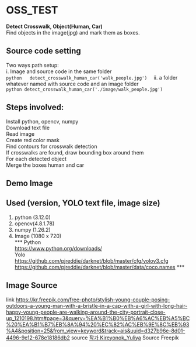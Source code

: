 # OSS_TEST  
**Detect Crosswalk, Object(Human, Car)**  
Find objects in the image(jpg) and mark them as boxes.

## Source code setting
Two ways path setup:  
	i. Image and source code in the same folder  
	``` python  
	detect_crosswalk_human_car('walk_people.jpg')  
	```
	ii. a folder whatever named with source code and an image folder  
		``` python
	detect_crosswalk_human_car('./image/walk_people.jpg')  
	```  
## Steps involved:
Install python, opencv, numpy  
Download text file  
Read image  
Create red color mask  
Find contours for crosswalk detection  
If crosswalks are found, draw bounding box around them  
For each detected object  
Merge the boxes human and car

## Demo Image

## Used (version, YOLO text file, image size)
1. python (3.12.0)  
2. opencv(4.8.1.78)  
3. numpy (1.26.2)  
4. Image (1080 x 720)  
*** Python  
https://www.python.org/downloads/  
Yolo  
https://github.com/pjreddie/darknet/blob/master/cfg/yolov3.cfg
https://github.com/pjreddie/darknet/blob/master/data/coco.names ***

## Image Source
link
https://kr.freepik.com/free-photo/stylish-young-couple-posing-outdoors-a-young-man-with-a-bristle-in-a-cap-with-a-girl-with-long-hair-happy-young-people-are-walking-around-the-city-portrait-close-up_1210198.htm#page=3&query=%EA%B1%B0%EB%A6%AC%EB%A5%BC%20%EA%B1%B7%EB%8A%94%20%EC%82%AC%EB%9E%8C%EB%93%A4&position=25&from_view=keyword&track=ais&uuid=d327b96e-8d01-4496-9e12-678e18186db2
source
<a href="https://kr.freepik.com/free-photo/stylish-young-couple-posing-outdoors-a-young-man-with-a-bristle-in-a-cap-with-a-girl-with-long-hair-happy-young-people-are-walking-around-the-city-portrait-close-up_1210198.htm#page=3&query=%EA%B1%B0%EB%A6%AC%EB%A5%BC%20%EA%B1%B7%EB%8A%94%20%EC%82%AC%EB%9E%8C%EB%93%A4&position=25&from_view=keyword&track=ais&uuid=d327b96e-8d01-4496-9e12-678e18186db2">작가 Kireyonok_Yuliya</a> Source Freepik
